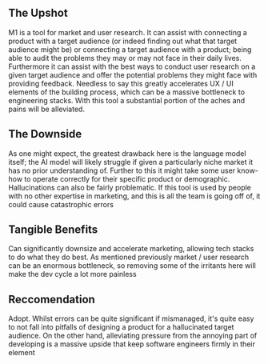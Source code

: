 ## The Upshot

M1 is a tool for market and user research. It can assist with connecting a product with a target audience (or indeed finding out what that target audience might be) or connecting a target audience with a product; being able to audit the problems they may or may not face in their daily lives. Furthermore it can assist with the best ways to conduct user research on a given target audience and offer the potential problems they might face with providing feedback. Needless to say this greatly accelerates UX / UI elements of the building process, which can be a massive bottleneck to engineering stacks. With this tool a substantial portion of the aches and pains will be alleviated.

## The Downside

As one might expect, the greatest drawback here is the language model itself; the AI model will likely struggle if given a particularly niche market it has no prior understanding of. Further to this it might take some user know-how to operate correctly for their specific product or demographic. Hallucinations can also be fairly problematic. If this tool is used by people with no other expertise in marketing, and this is all the team is going off of, it could cause catastrophic errors

## Tangible Benefits

Can significantly downsize and accelerate marketing, allowing tech stacks to do what they do best. As mentioned previously market / user research can be an enormous bottleneck, so removing some of the irritants here will make the dev cycle a lot more painless

## Reccomendation

Adopt. Whilst errors can be quite significant if mismanaged, it's quite easy to not fall into pitfalls of designing a product for a hallucinated target audience. On the other hand, alleviating pressure from the annoying part of developing is a massive upside that keep software engineers firmly in their element